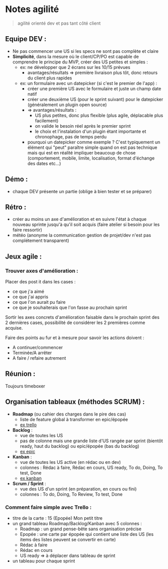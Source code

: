 Notes agilité
============

> agilité orienté dev et pas tant côté client

Equipe DEV :
---------------

* Ne pas commencer une US si les specs ne sont pas complète et claire 
* __Simplicité__, dans la mesure où le client/CP/PO est capable de comprendre le principe du MVP, créer des US petites et simples :
  * ex: ne développer que 2 écrans sur les 10/15 prévues 
      * avantages/résultats => première livraison plus tôt, donc retours du client plus rapides
  * ex: un formulaire avec un datepicker (si c'est le premier de l'app) :
    * créer une première US avec le formulaire et juste un champ date natif
    * créer une deuxième US (pour le sprint suivant) pour le datepicker (généralement un plugin open source)
    * => avantages/résultats : 
      * US plus petites, donc plus flexible (plus agile, déplacable plus facilement)
      * on valide le besoin réel après le premier sprint
      * le choix et l'instalation d'un plugin étant importante et chronophage, pas de temps perdu
    * pourquoi un datepicker comme exemple ? C'est typiquement un élément qui "peut" paraître simple quand on est pas technique mais qui est en réalité impliquer beaucoup de chose (comportement, mobile, limite, localisation, format d'échange des dates etc...)
      
Démo :
------

* chaque DEV présente un partie (oblige à bien tester et se préparer)

Rétro :
------

* créer au moins un axe d'amélioration et en suivre l'état à chaque nouveau sprinte jusqu'à qu'il soit acquis (faire atelier si besoin pour les faire ressortir)
* météo (anonyme la communication gestion de projet/dev n'est pas complétement transparent)

Jeux agile :
------------

### Trouver axes d'amélioration : 

Placer des post it dans les cases :
  * ce que j'a aimé
  * ce que j'ai appris
  * ce que l'on aurait pu faire
  * ce que je souhaiterais que l'on fasse au prochain sprint
  
Sortir les axes concrets d'amélioration faisable dans le prochain sprint des 2 dernières cases, possibilité de considérer les 2 premières comme acquise.

Faire des points au fur et à mesure pour savoir les actions doivent :
* A continuer/commencer
* Terminée/A arrêter
* A faire / refaire autrement


Réunion :
---------

Toujours timeboxer

Organisation tableaux (méthodes SCRUM) :
----------------------------------------

* __Roadmap__ (ou cahier des charges dans le pire des cas)
  * liste de feature global à transformer en epic/épopée
  * [ex trello](https://trello.com/b/lgXkJqsF/roadmap-example-folding-burritos)
* __Backlog__ : 
  * vue de toutes les US
  * pas de colonne mais une grande liste d'US rangée par sprint (bientôt ready, haut du backlog) ou epic/épopée (bas du backlog)
  * [ex epic](https://trello.com/b/JED7vZPv/epics-example-folding-burritos)
* __Kanban__ : 
  * vue de toutes les US active (en rédac ou en dev)
  * colonnes : Rédac à faire, Rédac en cours, US ready, To do, Doing, To test, Done
  * [ex kanban](https://trello.com/b/R1AALZw6/kanban-example-folding-burritos)
* __Scrum / Sprint__ :
  * vue des US d'un sprint (en préparation, en cours ou fini)
  * colonnes : To do, Doing, To Review, To test, Done
  
### Comment faire simple avec Trello : 

  * titre de la carte : 15 (Epopée) Mon petit titre
  * un grand tableau Roadmap/Backlog/Kanban avec 5 colonnes :
    * Roadmap : un grand pense-bête sans organisation précise
    * Epopée : une carte par épopée qui contient une liste des US (les items des listes peuvent se convertir en carte)
    * Rédac à faire
    * Rédac en cours
    * US ready => à déplacer dans tableau de sprint
  * un tableau pour chaque sprint
